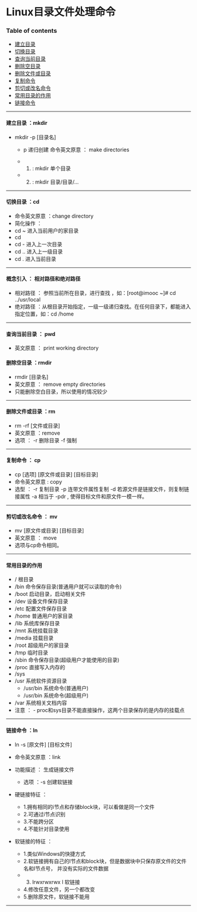 
# Linux目录文件处理命令
### Table of contents
- [建立目录](#建立目录)
- [切换目录](#切换目录)
- [查询当前目录](#查询当前目录)
- [删除空目录](#删除空目录)
- [删除文件或目录](#删除文件或目录)
- [复制命令](#复制命令)
- [剪切或改名命令](#剪切或改名命令)
- [常用目录的作用](#常用目录的作用)
- [链接命令](#链接命令)

----------------------------------------------------------------------------
#### 建立目录 ：mkdir
- mkdir -p  [目录名]
    - p     递归创建
   命令英文原意 ： make directories

  - 1) : mkdir 单个目录
  - 2) : mkdir 目录/目录/...

----------------------------------------------------------------------------

#### 切换目录 ：cd 
- 命令英文原意 ：change directory
- 简化操作 ：
- cd ~    进入当前用户的家目录
- cd     
- cd -    进入上一次目录
- cd ..   进入上一级目录
- cd .    进入当前目录

---------------------------------------------------------------------------------

#### 概念引入 ： 相对路径和绝对路径
- 相对路径 ： 参照当前所在目录，进行查找 ，如：[root@imooc ~]# cd ../usr/local
- 绝对路径 ：从根目录开始指定，一级一级递归查找。在任何目录下，都能进入指定位置，如：cd /home

---------------------------------------------------------------------------------

#### 查询当前目录 ： pwd
- 英文原意 ： print working directory


#### 删除空目录 ：rmdir
- rmdir [目录名]
- 英文原意 ： remove empty directories
- 只能删除空白目录，所以使用的情况较少

---------------------------------------------------------------------------------

#### 删除文件或目录 ：rm 
- rm -rf [文件或目录]
- 英文原意 ：remove
- 选项 ：
      -r     删除目录
      -f     强制

---------------------------------------------------------------------------------

#### 复制命令 ： cp
- cp [选项] [原文件或目录] [目标目录]
- 命令英文原意 : copy
- 选型 ：
     -r       复制目录
     -p       连带文件属性复制
     -d       若源文件是链接文件，则复制链接属性
     -a       相当于 -pdr , 使得目标文件和原文件一模一样。

---------------------------------------------------------------------------------

#### 剪切或改名命令 ： mv
- mv  [原文件或目录] [目标目录]
- 英文原意 ： move
- 选项与cp命令相同。

--------------------------------------------------------------------------------

#### 常用目录的作用
-  /		根目录
-  /bin		命令保存目录(普通用户就可以读取的命令)
-  /boot	启动目录，启动相关文件
-  /dev		设备文件保存目录
-  /etc		配置文件保存目录
-  /home	普通用户的家目录
-  /lib		系统库保存目录
-  /mnt		系统挂载目录
-  /media	挂载目录
-  /root	超级用户的家目录
-  /tmp		临时目录
-  /sbin	命令保存目录(超级用户才能使用的目录)
-  /proc	直接写入内存的
-  /sys
-  /usr		系统软件资源目录
   - /usr/bin 	系统命令(普通用户)
   - /usr/bin   系统命令(超级用户)
-  /var		系统相关文档内容
- 注意 ：
       - proc和sys目录不能直接操作，这两个目录保存的是内存的挂载点

--------------------------------------------------------------------------------

####  链接命令 ：ln
- ln -s [原文件] [目标文件]
- 命令英文原意 ：link
- 功能描述 ： 生成链接文件
   - 选项 ：-s    创建软链接

- 硬链接特征 ：
  - 1.拥有相同的i节点和存储block块，可以看做是同一个文件
  - 2.可通过i节点识别
  - 3.不能跨分区
  - 4.不能针对目录使用
- 软链接的特征 ：
  - 1.类似Windows的快捷方式
  - 2.软链接拥有自己的I节点和block块，但是数据块中只保存原文件的文件名和I节点号，
并没有实际的文件数据
  - 3. lrwxrwxrwx   l 软链接
  - 4.修改任意文件，另一个都改变
  - 5.删除原文件，软链接不能用

------------------------------------------------------------------------------------
